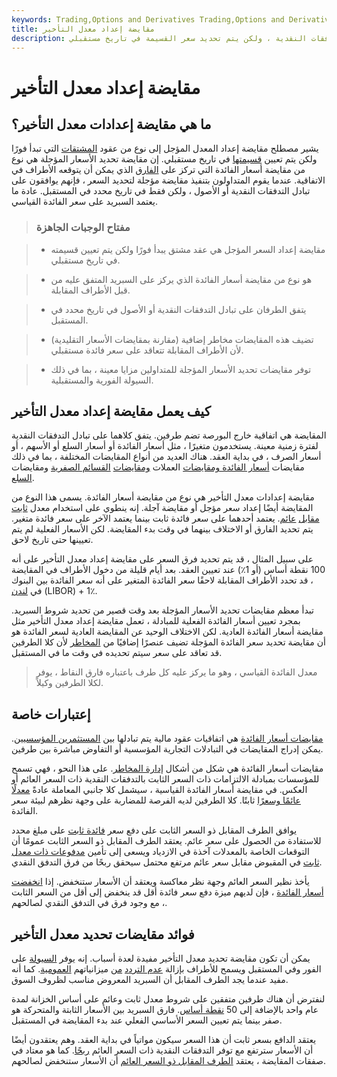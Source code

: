 ```yaml
---
keywords: Trading,Options and Derivatives Trading,Options and Derivatives
title: مقايضة إعداد معدل التأخير
description: تعد مقايضة إعداد السعر المؤجل نوعًا من المشتقات حيث يتفق طرفان على تبادل التدفقات النقدية ، ولكن يتم تحديد سعر القسيمة في تاريخ مستقبلي.
---
```


# مقايضة إعداد معدل التأخير
## ما هي مقايضة إعدادات معدل التأخير؟

يشير مصطلح مقايضة إعداد المعدل المؤجل إلى نوع من عقود [المشتقات](/derivative) التي تبدأ فورًا ولكن يتم تعيين [قسيمتها](/coupon) في تاريخ مستقبلي. إن مقايضة تحديد الأسعار المؤجلة هي نوع من مقايضة أسعار الفائدة التي تركز على [الفارق](/spread) الذي يمكن أن يتوقعه الأطراف في الاتفاقية. عندما يقوم المتداولون بتنفيذ مقايضة مؤجلة لتحديد السعر ، فإنهم يوافقون على تبادل التدفقات النقدية أو الأصول ، ولكن فقط في تاريخ محدد في المستقبل. عادة ما يعتمد السبريد على سعر الفائدة القياسي.

> ### مفتاح الوجبات الجاهزة

> - مقايضة إعداد السعر المؤجل هي عقد مشتق يبدأ فورًا ولكن يتم تعيين قسيمته في تاريخ مستقبلي.

> - هو نوع من مقايضة أسعار الفائدة الذي يركز على السبريد المتفق عليه من قبل الأطراف المقابلة.

> - يتفق الطرفان على تبادل التدفقات النقدية أو الأصول في تاريخ محدد في المستقبل.

> - تضيف هذه المقايضات مخاطر إضافية (مقارنة بمقايضات الأسعار التقليدية) لأن الأطراف المقابلة تتعاقد على سعر فائدة مستقبلي.

> - توفر مقايضات تحديد الأسعار المؤجلة للمتداولين مزايا معينة ، بما في ذلك السيولة الفورية والمستقبلية.

>

>

## كيف يعمل مقايضة إعداد معدل التأخير

المقايضة هي اتفاقية خارج البورصة تضم طرفين. يتفق كلاهما على تبادل التدفقات النقدية لفترة زمنية معينة. يستخدمون متغيرًا ، مثل أسعار الفائدة أو أسعار السلع أو الأسهم ، أو أسعار الصرف ، في بداية العقد. هناك العديد من أنواع المقايضات المختلفة ، بما في ذلك مقايضات [أسعار الفائدة ومقايضات](/interestrateswap) العملات [ومقايضات](/currencyswap) [القسائم الصفرية](/zero-coupon-swap) ومقايضات [السلع](/commodityswap).

مقايضة إعدادات معدل التأخير هي نوع من مقايضة أسعار الفائدة. يسمى هذا النوع من المقايضة أيضًا إعداد سعر مؤجل أو مقايضة آجلة. إنه ينطوي على استخدام معدل [ثابت مقابل](/fixed_floatswap) [عائم](/fixed_floatswap). يعتمد أحدهما على سعر فائدة ثابت بينما يعتمد الآخر على سعر فائدة متغير. يتم تحديد الفارق أو الاختلاف بينهما في وقت بدء المقايضة. لكن الأسعار الفعلية لم يتم تعيينها حتى تاريخ لاحق.

على سبيل المثال ، قد يتم تحديد فرق السعر على مقايضة إعداد معدل التأخير على أنه 100 نقطة أساس (أو 1٪) عند تعيين العقد. بعد أيام قليلة من دخول الأطراف في المقايضة ، قد تحدد الأطراف المقابلة لاحقًا سعر الفائدة المتغير على أنه سعر الفائدة بين البنوك في [لندن](/libor) (LIBOR) + 1٪.

تبدأ معظم مقايضات تحديد الأسعار المؤجلة بعد وقت قصير من تحديد شروط السبريد. بمجرد تعيين أسعار الفائدة الفعلية للمبادلة ، تعمل مقايضة إعداد معدل التأخير مثل مقايضة أسعار الفائدة العادية. لكن الاختلاف الوحيد عن المقايضة العادية لسعر الفائدة هو أن مقايضة تحديد سعر الفائدة المؤجلة تضيف عنصرًا إضافيًا من [المخاطر](/risk) لأن كلا الطرفين قد تعاقد على سعر سيتم تحديده في وقت ما في المستقبل.

> معدل الفائدة القياسي ، وهو ما يركز عليه كل طرف باعتباره فارق النقاط ، يوفر لكلا الطرفين وكيلاً.

>

## إعتبارات خاصة

[مقايضات أسعار الفائدة](/interestrateswap) هي اتفاقيات عقود مالية يتم تبادلها بين [المستثمرين المؤسسيين](/institutionalinvestor). يمكن إدراج المقايضات في التبادلات التجارية المؤسسية أو التفاوض مباشرة بين طرفين.

مقايضات أسعار الفائدة هي شكل من أشكال [إدارة المخاطر](/riskmanagement). على هذا النحو ، فهي تسمح للمؤسسات بمبادلة الالتزامات ذات السعر الثابت بالتدفقات النقدية ذات السعر العائم أو العكس. في مقايضة أسعار الفائدة القياسية ، سيشمل كلا جانبي المعاملة عادةً [معدلًا عائمًا وسعرًا](/floatinginterestrate) ثابتًا. كلا الطرفين لديه الفرصة للمضاربة على وجهة نظرهم لبيئة سعر الفائدة.

يوافق الطرف المقابل ذو السعر الثابت على دفع سعر [فائدة ثابت](/interest) على مبلغ محدد للاستفادة من الحصول على سعر عائم. يعتقد الطرف المقابل ذو السعر الثابت عمومًا أن التوقعات الخاصة بالمعدلات آخذة في الازدياد ويسعى إلى تأمين [مدفوعات ذات معدل ثابت](/payout) في المقبوض مقابل سعر عائم مرتفع محتمل سيحقق ربحًا من فرق التدفق النقدي.

يأخذ نظير السعر العائم وجهة نظر معاكسة ويعتقد أن الأسعار ستنخفض. إذا [انخفضت أسعار الفائدة](/interestrate) ، فإن لديهم ميزة دفع سعر فائدة أقل قد ينخفض إلى أقل من السعر الثابت ، مع وجود فرق في التدفق النقدي لصالحهم.

## فوائد مقايضات تحديد معدل التأخير

يمكن أن تكون مقايضة تحديد معدل التأخير مفيدة لعدة أسباب. إنه يوفر [السيولة](/liquidity) على الفور وفي المستقبل ويسمح للأطراف بإزالة [عدم التردد](/volatility) [من](/volatility) ميزانياتهم [العمومية](/balancesheet). كما أنه مفيد عندما يجد الطرف المقابل أن السبريد المعروض مناسب لظروف السوق.

لنفترض أن هناك طرفين متفقين على شروط معدل ثابت وعائم على أساس الخزانة لمدة عام واحد بالإضافة إلى 50 [نقطة أساس](/basispoint). فارق السبريد بين الأسعار الثابتة والمتحركة هو صفر بينما يتم تعيين السعر الأساسي الفعلي عند بدء المقايضة في المستقبل.

يعتقد الدافع بسعر ثابت أن هذا السعر سيكون مواتياً في بداية العقد. وهم يعتقدون أيضًا أن الأسعار سترتفع مع توفر التدفقات النقدية ذات السعر العائم [ربحًا](/profit). كما هو معتاد في صفقات المقايضة ، يعتقد [الطرف المقابل ذو السعر العائم](/counterparty) أن الأسعار ستنخفض لصالحهم.

